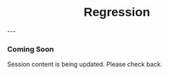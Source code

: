 <h1  style="font-family:  Verdana,  Geneva,  sans-serif;  text-align:center">Regression</h1> 
--- 
 
###  Coming  Soon 
 
Session  content  is  being  updated.  Please  check  back.
